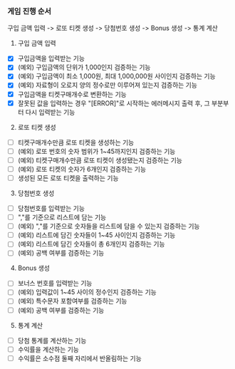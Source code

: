 ### 게임 진행 순서
구입 금액 입력 -> 로또 티켓 생성 -> 당첨번호 생성 -> Bonus 생성 -> 통계 계산

1. 구입 금액 입력
-[x] 구입금액을 입력받는 기능
-[x] (예외) 구입금액의 단위가 1,000인지 검증하는 기능
-[x] (예외) 구입금액이 최소 1,000원, 최대 1,000,000원 사이인지 검증하는 기능
-[x] (예외) 자료형이 오로지 양의 정수로만 이루어져 있는지 검증하는 기능
-[x] 구입금액을 티켓구매개수로 변환하는 기능
-[x] 잘못된 값을 입력하는 경우 "[ERROR]"로 시작하는 에러메시지 출력 후, 그 부분부터 다시 입력받는 기능

2. 로또 티켓 생성
-[ ] 티켓구매개수만큼 로또 티켓을 생성하는 기능
-[ ] (예외) 로또 번호의 숫자 범위가 1~45까지인지 검증하는 기능
-[ ] (예외) 티켓구매개수만큼 로또 티켓이 생성됐는지 검증하는 기능
-[ ] (예외) 로또 티켓의 숫자가 6개인지 검증하는 기능
-[ ] 생성된 모든 로또 티켓을 출력하는 기능

3. 당첨번호 생성
-[ ] 당첨번호를 입력받는 기능
-[ ] ","를 기준으로 리스트에 담는 기능
-[ ] (예외) ","를 기준으로 숫자들을 리스트에 담을 수 있는지 검증하는 기능
-[ ] (예외) 리스트에 담긴 숫자들이 1~45 사이인지 검증하는 기능
-[ ] (예외) 리스트에 담긴 숫자들이 총 6개인지 검증하는 기능
-[ ] (예외) 공백 여부를 검증하는 기능

4. Bonus 생성
-[ ] 보너스 번호를 입력받는 기능
-[ ] (예외) 입력값이 1~45 사이의 정수인지 검증하는 기능
-[ ] (예외) 특수문자 포함여부를 검증하는 기능
-[ ] (예외) 공백 여부를 검증하는 기능

5. 통계 계산 
-[ ] 당첨 통계를 계산하는 기능
-[ ] 수익률을 계산하는 기능
-[ ] 수익률은 소수점 둘째 자리에서 반올림하는 기능
